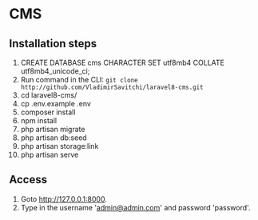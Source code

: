 # CMS

## Installation steps

1. CREATE DATABASE cms CHARACTER SET utf8mb4 COLLATE utf8mb4_unicode_ci;
1. Run command in the CLI: `git clone http://github.com/VladimirSavitchi/laravel8-cms.git`
1. cd laravel8-cms/
1. cp .env.example .env
1. composer install 
1. npm install
1. php artisan migrate
1. php artisan db:seed
1. php artisan storage:link
1. php artisan serve

## Access

1. Goto http://127.0.0.1:8000.
1. Type in the username 'admin@admin.com' and password 'password'.

